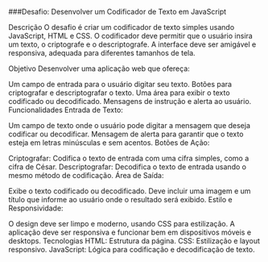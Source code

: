 ###Desafio: Desenvolver um Codificador de Texto em JavaScript

Descrição
O desafio é criar um codificador de texto simples usando JavaScript, HTML e CSS. O codificador deve permitir que o usuário insira um texto, o criptografe e o descriptografe. A interface deve ser amigável e responsiva, adequada para diferentes tamanhos de tela.

Objetivo
Desenvolver uma aplicação web que ofereça:

Um campo de entrada para o usuário digitar seu texto.
Botões para criptografar e descriptografar o texto.
Uma área para exibir o texto codificado ou decodificado.
Mensagens de instrução e alerta ao usuário.
Funcionalidades
Entrada de Texto:

Um campo de texto onde o usuário pode digitar a mensagem que deseja codificar ou decodificar.
Mensagem de alerta para garantir que o texto esteja em letras minúsculas e sem acentos.
Botões de Ação:

Criptografar: Codifica o texto de entrada com uma cifra simples, como a cifra de César.
Descriptografar: Decodifica o texto de entrada usando o mesmo método de codificação.
Área de Saída:

Exibe o texto codificado ou decodificado.
Deve incluir uma imagem e um título que informe ao usuário onde o resultado será exibido.
Estilo e Responsividade:

O design deve ser limpo e moderno, usando CSS para estilização.
A aplicação deve ser responsiva e funcionar bem em dispositivos móveis e desktops.
Tecnologias
HTML: Estrutura da página.
CSS: Estilização e layout responsivo.
JavaScript: Lógica para codificação e decodificação de texto.
